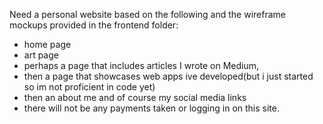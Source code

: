 Need a personal website based on the following and the wireframe mockups provided in the frontend folder:

- home page
- art page
- perhaps a page that includes articles I wrote on Medium,
- then a page that showcases web apps ive developed(but i just started so im not proficient in code yet)
- then an about me and of course my social media links
- there will not be any payments taken or logging in on this site.